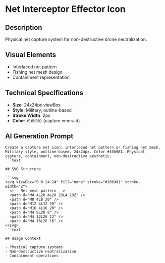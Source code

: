 # Net Interceptor Effector Icon

## Description

Physical net capture system for non-destructive drone neutralization.

## Visual Elements

- Interlaced net pattern
- Fishing net mesh design
- Containment representation

## Technical Specifications

- **Size**: 24x24px viewBox
- **Style**: Military, outline-based
- **Stroke Width**: 2px
- **Color**: `#10b981` (capture emerald)

## AI Generation Prompt

````text
Create a capture net icon: interlaced net pattern or fishing net mesh. Military style, outline-based, 24x24px. Color #10b981. Physical capture, containment, non-destructive aesthetic.
```text

## SVG Structure

```svg
<svg viewBox="0 0 24 24" fill="none" stroke="#10b981" stroke-width="2">
  <!-- Net mesh pattern -->
  <path d="M4 4L20 4L20 20L4 20Z" />
  <path d="M8 4L8 20" />
  <path d="M12 4L12 20" />
  <path d="M16 4L16 20" />
  <path d="M4 8L20 8" />
  <path d="M4 12L20 12" />
  <path d="M4 16L20 16" />
</svg>
```text

## Usage Context

- Physical capture systems
- Non-destructive neutralization
- Containment operations
````
